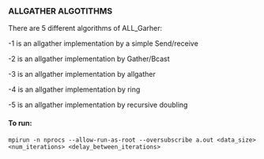 ### ALLGATHER ALGOTITHMS
There are 5 different algorithms of ALL_Garher:

 -1  is an allgather implementation by a simple Send/receive
 
 -2  is an allgather implementation by Gather/Bcast
 
 -3  is an allgather implementation by allgather
 
 -4  is an allgather implementation by ring
 
 -5  is an allgather implementation by recursive doubling


#### To run: 
```
mpirun -n nprocs --allow-run-as-root --oversubscribe a.out <data_size> <num_iterations> <delay_between_iterations>
```
